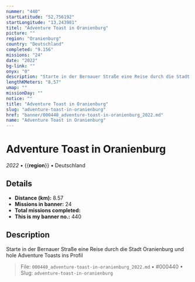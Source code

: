 ```yaml
---
nummer: "440"
startLatitude: "52,756192"
startLongitude: "13,243981"
titel: "Adventure Toast in Oranienburg"
picture: ""
region: "Oranienburg"
country: "Deutschland"
completed: "9.156"
missions: "24"
date: "2022"
bg-link: ""
onyx: "0"
description: "Starte in der Bernauer Straße eine Reise durch die Stadt Oranienburg und hole Adventure Toasts ins Profil"
lengthKMeters: "8,57"
umap: ""
missionDay: ""
notice: ""
title: "Adventure Toast in Oranienburg"
slug: "adventure-toast-in-oranienburg"
href: "banner/000440_adventure-toast-in-oranienburg_2022.md"
name: "Adventure Toast in Oranienburg"
---
```

# Adventure Toast in Oranienburg

*2022* • {{__region__}} • Deutschland





## Details
- **Distance (km):** 8.57
- **Missions in banner:** 24
- **Total missions completed:** 
- **This is my banner no.:** 440



## Description
Starte in der Bernauer Straße eine Reise durch die Stadt Oranienburg und hole Adventure Toasts ins Profil




> File: `000440_adventure-toast-in-oranienburg_2022.md` • #000440 • Slug: `adventure-toast-in-oranienburg`
